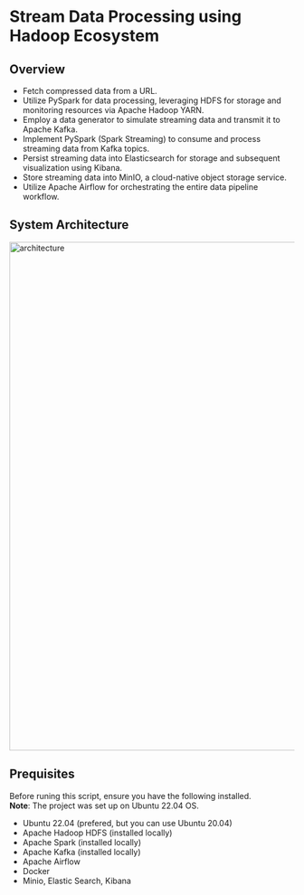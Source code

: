 # Stream Data Processing using Hadoop Ecosystem

## Overview

* Fetch compressed data from a URL.
* Utilize PySpark for data processing, leveraging HDFS for storage and monitoring resources via Apache Hadoop YARN.
* Employ a data generator to simulate streaming data and transmit it to Apache Kafka.
* Implement PySpark (Spark Streaming) to consume and process streaming data from Kafka topics.
* Persist streaming data into Elasticsearch for storage and subsequent visualization using Kibana.
* Store streaming data into MinIO, a cloud-native object storage service.
* Utilize Apache Airflow for orchestrating the entire data pipeline workflow.

## System Architecture
<img width="900" alt="architecture" src="https://github.com/user-attachments/assets/bc0013d0-1fd6-4e53-b225-d3a4a09c706f">

## Prequisites
Before runing this script, ensure you have the following installed.\
**Note**:  The project was set up on Ubuntu 22.04 OS.

* Ubuntu 22.04 (prefered, but you can use Ubuntu 20.04)
* Apache Hadoop HDFS (installed locally)
* Apache Spark (installed locally)
* Apache Kafka (installed locally)
* Apache Airflow
* Docker
* Minio, Elastic Search, Kibana
